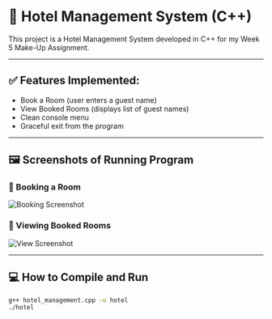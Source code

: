 # 🏨 Hotel Management System (C++)

This project is a Hotel Management System developed in C++ for my Week 5 Make-Up Assignment.

---

## ✅ Features Implemented:
- Book a Room (user enters a guest name)
- View Booked Rooms (displays list of guest names)
- Clean console menu
- Graceful exit from the program

---

## 🖼️ Screenshots of Running Program

### 🔹 Booking a Room
![Booking Screenshot](https://github.com/user-attachments/assets/6625d137-91d2-49e9-b242-424f43c0b9b4)

### 🔹 Viewing Booked Rooms
![View Screenshot](https://github.com/user-attachments/assets/2ebb4176-ed9d-4e26-8f53-331320a7aae0)

---

## 💻 How to Compile and Run

```bash
g++ hotel_management.cpp -o hotel
./hotel
